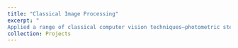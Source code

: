 ```yaml
---
title: "Classical Image Processing"
excerpt: "
Applied a range of classical computer vision techniques—photometric stereo, depth estimation, RANSAC-based image stitching, Laplacian edge detection, Hough Transform, and SIFT—for solving foundational visual understanding tasks. Demonstrated effective 3D reconstruction, feature matching, and scene interpretation using traditional image processing pipelines."
collection: Projects
---
```


